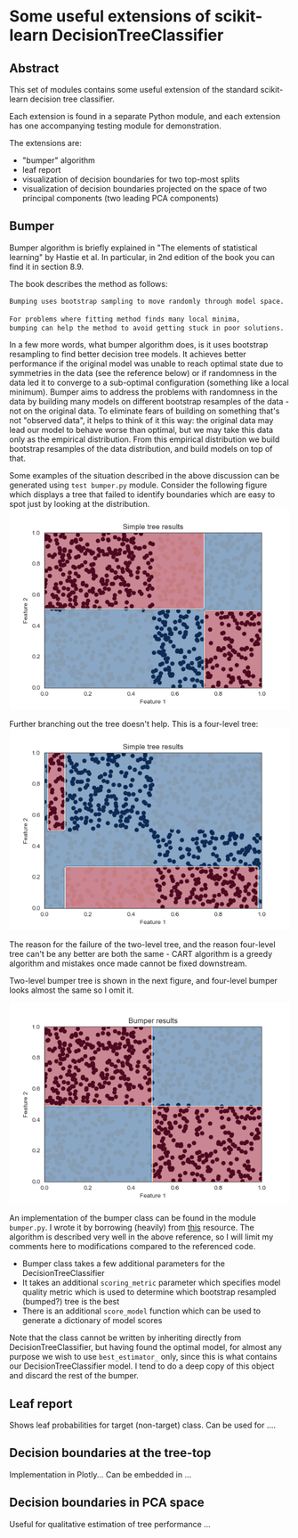 # Some useful extensions of scikit-learn DecisionTreeClassifier

## Abstract

This set of modules contains some useful extension of the standard scikit-learn decision tree classifier.

Each extension is found in a separate Python module, and each extension has one accompanying testing module for demonstration.

The extensions are:
* "bumper" algorithm
* leaf report
* visualization of decision boundaries for two top-most splits
* visualization of decision boundaries projected on the space of two principal components (two leading PCA components)

## Bumper
Bumper algorithm is briefly explained in "The elements of statistical learning" by Hastie et al.
In particular, in 2nd edition of the book you can find it in section 8.9.

The book describes the method as follows:

```
Bumping uses bootstrap sampling to move randomly through model space. 

For problems where fitting method finds many local minima, 
bumping can help the method to avoid getting stuck in poor solutions.
```

In a few more words, what bumper algorithm does, is it uses bootstrap resampling to find better decision tree models. It achieves better performance if the original model was unable to reach optimal state due to symmetries in the data (see the reference below) or if randomness in the data led it to converge to a sub-optimal configuration (something like a local minimum).
Bumper aims to address the problems with randomness in the data by building many models on different bootstrap resamples of the data - not on the original data. To eliminate fears of building on something that's not "observed data", it helps to think of it this way: the original data may lead our model to behave worse than optimal, but we may take this data only as the empirical distribution. From this empirical distribution we build bootstrap resamples of the data distribution, and build models on top of that. 

Some examples of the situation described in the above discussion can be generated using ```test bumper.py``` module. 
Consider the following figure which displays a tree that failed to identify boundaries which are easy to spot just by looking at the distribution.
![simple two-level tree](two_level_tree.png)

Further branching out the tree doesn't help. This is a four-level tree:
![simple four-level tree](four_level_tree.png)

The reason for the failure of the two-level tree, and the reason four-level tree can't be any better are both the same - CART algorithm is a greedy algorithm and mistakes once made cannot be fixed downstream.

Two-level bumper tree is shown in the next figure, and four-level bumper looks almost the same so I omit it.

![two-level bumper tree](two_level_bumper.png)

An implementation of the bumper class can be found in the module ```bumper.py```. I wrote it by borrowing (heavily) from [this](https://betatim.github.io/posts/bumping/) resource. 
The algorithm is described very well in the above reference, so I will limit my comments here to modifications compared to the referenced code.

* Bumper class takes a few additional parameters for the DecisionTreeClassifier
* It takes an additional ```scoring_metric``` parameter which specifies model quality metric which is used to determine which bootstrap resampled (bumped?) tree is the best
* There is an additional ```score_model``` function which can be used to generate a dictionary of model scores

Note that the class cannot be written by inheriting directly from DecisionTreeClassifier, but having found the optimal model, for almost any purpose we wish to use ```best_estimator_``` only, since this is what contains our DecisionTreeClassifier model. I tend to do a deep copy of this object and discard the rest of the bumper.


## Leaf report
Shows leaf probabilities for target (non-target) class. Can be used for ....

## Decision boundaries at the tree-top
Implementation in Plotly...
Can be embedded in ...

## Decision boundaries in PCA space
Useful for qualitative estimation of tree performance ...